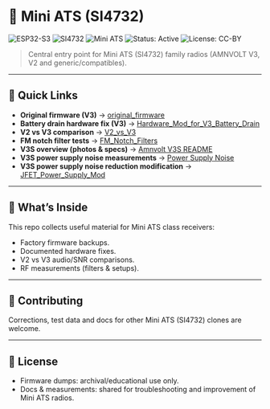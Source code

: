 # 📡 Mini ATS (SI4732)
![ESP32-S3](https://img.shields.io/badge/MCU-ESP32--S3-blue)
![SI4732](https://img.shields.io/badge/DSP-SI4732-lightgrey)
![Mini ATS](https://img.shields.io/badge/Radio-Mini%20ATS-green)
![Status: Active](https://img.shields.io/badge/status-active-success)
![License: CC-BY](https://img.shields.io/badge/license-CC--BY-blue)

> Central entry point for Mini ATS (SI4732) family radios (AMNVOLT V3, V2 and generic/compatibles).

---

## 🚀 Quick Links

* **Original firmware (V3)** → [original_firmware](./original_firmware/)
* **Battery drain hardware fix (V3)** → [Hardware_Mod_for_V3_Battery_Drain](./Hardware_Mod_for_V3_Battery_Drain/)
* **V2 vs V3 comparison** → [V2_vs_V3](./V2_vs_V3/)
* **FM notch filter tests** → [FM_Notch_Filters](./FM_Notch_Filters/)
* **V3S overview (photos & specs)** → [Amnvolt V3S README](./Amnvolt_V3S/README.md)
* **V3S power supply noise measurements** → [Power Supply Noise](./Amnvolt_V3S/Power_Supply_Noise/README.md)
* **V3S power supply noise reduction modification** → [JFET_Power_Supply_Mod](./Amnvolt_V3S/JFET_Power_Supply_Mod/README.md)

---

## 🧭 What’s Inside

This repo collects useful material for Mini ATS class receivers:

* Factory firmware backups.
* Documented hardware fixes.
* V2 vs V3 audio/SNR comparisons.
* RF measurements (filters & setups).

---

## 🤝 Contributing

Corrections, test data and docs for other Mini ATS (SI4732) clones are welcome.

---

## 📜 License

* Firmware dumps: archival/educational use only.
* Docs & measurements: shared for troubleshooting and improvement of Mini ATS radios.
